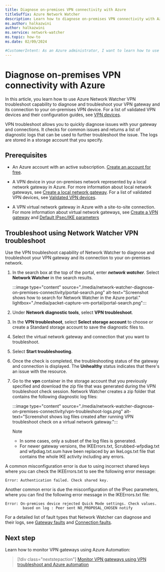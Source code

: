 ```yaml
---
title: Diagnose on-premises VPN connectivity with Azure
titleSuffix: Azure Network Watcher
description: Learn how to diagnose on-premises VPN connectivity with Azure using Azure Network Watcher VPN troubleshoot tool.
ms.author: halkazwini
author: halkazwini
ms.service: network-watcher
ms.topic: how-to
ms.date: 02/09/2024

#CustomerIntent: As an Azure administrator, I want to learn how to use VPN troubleshoot so I can troubleshoot my VPN virtual network gateways and their connections whenever resources in a virtual network can't communicate with on-premises resources over a VPN connection.
---
```


# Diagnose on-premises VPN connectivity with Azure

In this article, you learn how to use Azure Network Watcher VPN troubleshoot capability to diagnose and troubleshoot your VPN gateway and its connection to your on-premises VPN device. For a list of validated VPN devices and their configuration guides, see [VPN devices](../vpn-gateway/vpn-gateway-about-vpn-devices.md?toc=/azure/network-watcher/toc.json#devicetable).

VPN troubleshoot allows you to quickly diagnose issues with your gateway and connections. It checks for common issues and returns a list of diagnostic logs that can be used to further troubleshoot the issue. The logs are stored in a storage account that you specify.

## Prerequisites

- An Azure account with an active subscription. [Create an account for free](https://azure.microsoft.com/free/?WT.mc_id=A261C142F).

- A VPN device in your on-premises network represented by a local network gateway in Azure. For more information about local network gateways, see [Create a local network gateway](../vpn-gateway/tutorial-site-to-site-portal.md#LocalNetworkGateway). For a list of validated VPN devices, see [Validated VPN devices](../vpn-gateway/vpn-gateway-about-vpn-devices.md?toc=/azure/network-watcher/toc.json#devicetable). 

- A VPN virtual network gateway in Azure with a site-to-site connection. For more information about virtual network gateways, see [Create a VPN gateway](../vpn-gateway/tutorial-site-to-site-portal.md?toc=/azure/network-watcher/toc.json#VNetGateway) and [Default IPsec/IKE parameters](../vpn-gateway/vpn-gateway-about-vpn-devices.md?toc=/azure/network-watcher/toc.json#ipsec)


## Troubleshoot using Network Watcher VPN troubleshoot

Use the VPN troubleshoot capability of Network Watcher to diagnose and troubleshoot your VPN gateway and its connection to your on-premises network. 

1. In the search box at the top of the portal, enter ***network watcher***. Select **Network Watcher** in the search results.

    :::image type="content" source="./media/network-watcher-diagnose-on-premises-connectivity/portal-search.png" alt-text="Screenshot shows how to search for Network Watcher in the Azure portal." lightbox="./media/packet-capture-vm-portal/portal-search.png":::

1. Under **Network diagnostic tools**, select **VPN troubleshoot**.

1. In the **VPN troubleshoot**, select **Select storage account** to choose or create a Standard storage account to save the diagnostic files to.

1. Select the virtual network gateway and connection that you want to troubleshoot.

1. Select **Start troubleshooting**. 

1. Once the check is completed, the troubleshooting status of the gateway and connection is displayed. The **Unhealthy** status indicates that there's an issue with the resource.

1. Go to the **vpn** container in the storage account that you previously specified and download the zip file that was generated during the VPN troubleshoot check session. Network Watcher creates a zip folder that contains the following diagnostic log files:

    :::image type="content" source="./media/network-watcher-diagnose-on-premises-connectivity/vpn-troubleshoot-logs.png" alt-text="Screenshot shows log files created after running VPN troubleshoot check on a virtual network gateway.":::

    > [!NOTE]
    > - In some cases, only a subset of the log files is generated.
    > - For newer gateway versions, the IKEErrors.txt, Scrubbed-wfpdiag.txt and wfpdiag.txt.sum have been replaced by an IkeLogs.txt file that contains the whole IKE activity including any errors.

A common misconfiguration error is due to using incorrect shared keys where you can check the IKEErrors.txt to see the following error message:

```
Error: Authentication failed. Check shared key.
```

Another common error is due the misconfiguration of the IPsec parameters, where you can find the following error message in the IKEErrors.txt file:

```
Error: On-premises device rejected Quick Mode settings. Check values.
		based on log : Peer sent NO_PROPOSAL_CHOSEN notify
```

For a detailed list of fault types that Network Watcher can diagnose and their logs, see [Gateway faults](vpn-troubleshoot-overview.md#gateway) and [Connection faults](vpn-troubleshoot-overview.md#connection). 

## Next step

Learn how to monitor VPN gateways using Azure Automation:

> [!div class="nextstepaction"]
> [Monitor VPN gateways using VPN troubleshoot and Azure automation](network-watcher-monitor-with-azure-automation.md)